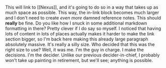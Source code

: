 This will link to [[Nexus]], and it's going to do so in a way that takes up as much space as possible. This way, the in-link block becomes much larger and I don't need to create _even more_ damned reference notes. This should __really__ be fine. Do you like how I snuck in some additional markdown formatting in there? Pretty clever if I do say so myself. I noticed that having lots of content in lots of places actually makes it harder to make the link section bigger, so I'm back here making this already large paragraph absolutely massive. It's really a silly size. Who decided that this was the right size to use? Well, it was me. I'm the guy in charge. I make the decisions. I'm the decider. Unlike our previous decider-in-chief, I probably won't take up painting in retirement, but we'll see; anything is possible.
